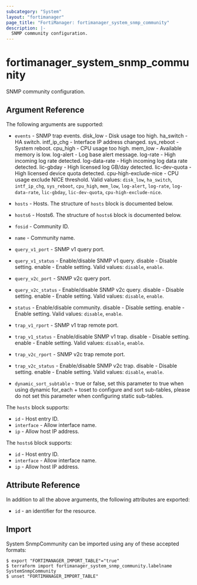 ```yaml
---
subcategory: "System"
layout: "fortimanager"
page_title: "FortiManager: fortimanager_system_snmp_community"
description: |-
  SNMP community configuration.
---
```


# fortimanager_system_snmp_community
SNMP community configuration.

## Argument Reference


The following arguments are supported:


* `events` - SNMP trap events. disk_low - Disk usage too high. ha_switch - HA switch. intf_ip_chg - Interface IP address changed. sys_reboot - System reboot. cpu_high - CPU usage too high. mem_low - Available memory is low. log-alert - Log base alert message. log-rate - High incoming log rate detected. log-data-rate - High incoming log data rate detected. lic-gbday - High licensed log GB/day detected. lic-dev-quota - High licensed device quota detected. cpu-high-exclude-nice - CPU usage exclude NICE threshold. Valid values: `disk_low`, `ha_switch`, `intf_ip_chg`, `sys_reboot`, `cpu_high`, `mem_low`, `log-alert`, `log-rate`, `log-data-rate`, `lic-gbday`, `lic-dev-quota`, `cpu-high-exclude-nice`.

* `hosts` - Hosts. The structure of `hosts` block is documented below.
* `hosts6` - Hosts6. The structure of `hosts6` block is documented below.
* `fosid` - Community ID.
* `name` - Community name.
* `query_v1_port` - SNMP v1 query port.
* `query_v1_status` - Enable/disable SNMP v1 query. disable - Disable setting. enable - Enable setting. Valid values: `disable`, `enable`.

* `query_v2c_port` - SNMP v2c query port.
* `query_v2c_status` - Enable/disable SNMP v2c query. disable - Disable setting. enable - Enable setting. Valid values: `disable`, `enable`.

* `status` - Enable/disable community. disable - Disable setting. enable - Enable setting. Valid values: `disable`, `enable`.

* `trap_v1_rport` - SNMP v1 trap remote port.
* `trap_v1_status` - Enable/disable SNMP v1 trap. disable - Disable setting. enable - Enable setting. Valid values: `disable`, `enable`.

* `trap_v2c_rport` - SNMP v2c trap remote port.
* `trap_v2c_status` - Enable/disable SNMP v2c trap. disable - Disable setting. enable - Enable setting. Valid values: `disable`, `enable`.

* `dynamic_sort_subtable` - true or false, set this parameter to true when using dynamic for_each + toset to configure and sort sub-tables, please do not set this parameter when configuring static sub-tables.

The `hosts` block supports:

* `id` - Host entry ID.
* `interface` - Allow interface name.
* `ip` - Allow host IP address.

The `hosts6` block supports:

* `id` - Host entry ID.
* `interface` - Allow interface name.
* `ip` - Allow host IP address.


## Attribute Reference

In addition to all the above arguments, the following attributes are exported:
* `id` - an identifier for the resource.

## Import

System SnmpCommunity can be imported using any of these accepted formats:
```
$ export "FORTIMANAGER_IMPORT_TABLE"="true"
$ terraform import fortimanager_system_snmp_community.labelname SystemSnmpCommunity
$ unset "FORTIMANAGER_IMPORT_TABLE"
```

